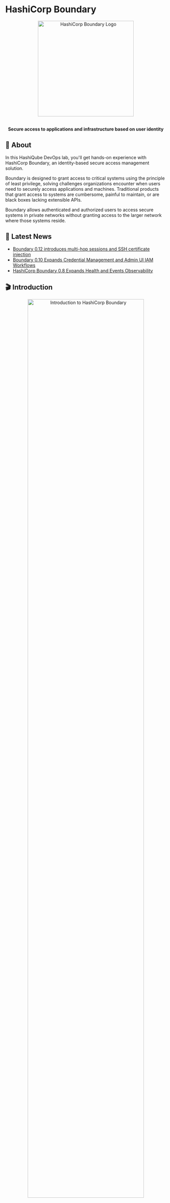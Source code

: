 # HashiCorp Boundary

<div align="center">
  <img src="images/boundary-logo.png" alt="HashiCorp Boundary Logo" width="300px">
  <br><br>
  <p><strong>Secure access to applications and infrastructure based on user identity</strong></p>
</div>

## 🚀 About

In this HashiQube DevOps lab, you'll get hands-on experience with HashiCorp Boundary, an identity-based secure access management solution.

Boundary is designed to grant access to critical systems using the principle of least privilege, solving challenges organizations encounter when users need to securely access applications and machines. Traditional products that grant access to systems are cumbersome, painful to maintain, or are black boxes lacking extensible APIs.

Boundary allows authenticated and authorized users to access secure systems in private networks without granting access to the larger network where those systems reside.

## 📰 Latest News

- [Boundary 0.12 introduces multi-hop sessions and SSH certificate injection](https://www.hashicorp.com/blog/boundary-0-12-introduces-multi-hop-sessions-and-ssh-certificate-injection)
- [Boundary 0.10 Expands Credential Management and Admin UI IAM Workflows](https://www.hashicorp.com/blog/boundary-0-10-expands-credential-management-and-admin-ui-iam-workflows)
- [HashiCorp Boundary 0.8 Expands Health and Events Observability](https://www.hashicorp.com/blog/hashicorp-boundary-0-8-expands-health-and-events-observability)

## 🎬 Introduction

<div align="center">
  <a href="https://www.youtube.com/watch?v=tUMe7EsXYBQ">
    <img src="images/maxresdefault.jpeg" alt="Introduction to HashiCorp Boundary" width="85%">
  </a>
  <p><em>Click the image to watch an introduction to HashiCorp Boundary by Armon Dadgar, HashiCorp Co-Founder and CTO</em></p>
</div>

## 🔍 How It Works

<div align="center">
  <img src="images/boundary-how-it-works.png" alt="Hashicorp Boundary Architecture" width="85%">
  <p><em>Boundary architecture and workflow</em></p>
</div>

## 🖥️ User Interface

<div align="center">
  <img src="images/boundary-login-page.png" alt="Hashicorp Boundary Login Page" width="85%">
  <p><em>Boundary login page</em></p>
</div>

<div align="center">
  <img src="images/boundary-logged-in-page.png" alt="Hashicorp Boundary Dashboard" width="85%">
  <p><em>Boundary dashboard after login</em></p>
</div>

## 📋 Provision

<!-- tabs:start -->

[![Open in GitHub Codespaces](https://github.com/codespaces/badge.svg)](https://codespaces.new/star3am/hashiqube?quickstart=1)

```bash
bash boundary/boundary.sh
```

### **Vagrant**

```bash
vagrant up --provision-with basetools,docsify,boundary
```

### **Docker Compose**

```bash
docker compose exec hashiqube /bin/bash
bash hashiqube/basetools.sh
bash docsify/docsify.sh
bash boundary/boundary.sh
```

<!-- tabs:end -->

## 🔑 Access Information

After provisioning, you can access Boundary at:

- **URL**: <http://localhost:9200>
- **Username**: admin
- **Password**: password

## 🛠️ Key Features

- **Identity-based access control** for users, services, and systems
- **Dynamic host catalogs** that automatically discover and register available targets
- **Just-in-time credential injection** for sessions
- **Multi-hop sessions** for secure access to remote networks
- **Fine-grained authorization** with role-based access control
- **Observability** through health checks and events monitoring
- **API-driven architecture** for automation and integration

## 🧩 Boundary Architecture Components

- **Controllers** - Manage the Boundary control plane
- **Workers** - Handle connections from clients to targets
- **Targets** - Resources that clients connect to through Boundary
- **Auth Methods** - Ways users can authenticate to Boundary
- **Projects** - Organizational units for targets
- **Host Catalogs** - Collections of hosts that can be used as targets
- **Sessions** - Active connections between clients and targets

## 📜 Provisioner Script

The script below automates the setup of Boundary in your HashiQube environment:

```bash
#!/bin/bash

# Print the commands that are run
set -x

# Stop execution if something fails
set -e

# This script provisions HashiCorp Boundary

# Get IP for Hashiqube
HOSTIP=$(hostname -I | awk '{print $2}')
if [[ -z "$HOSTIP" ]]; then
  HOSTIP=$(hostname -I | awk '{print $1}')
fi

# Check if Vault is installed
if [[ -z $(which boundary) ]]; then
  echo "Installing Boundary..."
  curl -fsSL https://apt.releases.hashicorp.com/gpg | apt-key add -
  apt-add-repository "deb [arch=amd64] https://apt.releases.hashicorp.com $(lsb_release -cs) main"
  apt-get update && apt-get install -y boundary
fi

# Clean up 
echo "Cleaning up..."
# Kill any running boundary process
if [[ $(pgrep -f "/usr/bin/boundary") ]]; then
  pkill -f "^/usr/bin/boundary"
fi

# Check if boundary directory exists and remove it
if [[ -d "/etc/boundary.d" ]]; then
  rm -rf /etc/boundary.d
fi

# Create boundary directory
mkdir -p /etc/boundary.d

# Create boundary config file
echo "Creating boundary config..."
cat <<EOF > /etc/boundary.d/controller.hcl
# Disable memory lock: https://www.man7.org/linux/man-pages/man2/mlock.2.html
disable_mlock = true

# Controller configuration
controller {
  # This name attr must be unique across all controller instances if running in HA mode
  name = "demo-controller-1"
  description = "A controller for a demo!"

  # Database URL for postgres. This can be a direct "postgres://"
  # URL, or it can be "file://" to read the contents of a file to
  # supply the url, or "env://" to name an environment variable
  # that contains the URL.
  database {
    url = "postgres://postgres:hashiqube@localhost:5432/postgres?sslmode=disable"
  }
}

# API listener configuration block
listener "tcp" {
  # Should be the address of the NIC that the controller server will be reached on
  address = "${HOSTIP}:9200"
  # The purpose of this listener block
  purpose = "api"

  tls_disable = true

  # Uncomment to enable CORS for the Admin UI. Be sure to set the allowed origin(s)
  # to appropriate values.
  #cors_enabled = true
  #cors_allowed_origins = ["https://yourcorp.yourdomain.com", "serve://boundary"]
}

# Data-plane listener configuration block (used for worker coordination)
listener "tcp" {
  # Should be the IP of the NIC that worker hosts will connect to
  address = "${HOSTIP}:9201"
  # The purpose of this listener
  purpose = "cluster"
  tls_disable = true
}

# Root KMS configuration block: this is the root key for Boundary
# Use a production KMS such as AWS KMS in production installs
kms "aead" {
  purpose = "root"
  aead_type = "aes-gcm"
  key = "sP1fnF6Xz+ldq8OZ0LnrrTmayr3cZIr0PWCB1n6DevE="
  key_id = "global_root"
}

# Worker authorization KMS
# Use a production KMS such as AWS KMS for production installs
# This key is the same key used in the worker configuration
kms "aead" {
  purpose = "worker-auth"
  aead_type = "aes-gcm"
  key = "8fZBjCUfN0TzjEGLQldGY4+iE9AkOvCfjh7+p0GtRBQ="
  key_id = "global_worker-auth"
}

# Recovery KMS block: configures the recovery key for Boundary
# Use a production KMS such as AWS KMS for production installs
kms "aead" {
  purpose = "recovery"
  aead_type = "aes-gcm"
  key = "8fZBjCUfN0TzjEGLQldGY4+iE9AkOvCfjh7+p0GtRBQ="
  key_id = "global_recovery"
}
EOF

# Create worker config file
echo "Creating worker config..."
cat <<EOF > /etc/boundary.d/worker.hcl
# Disable memory lock: https://www.man7.org/linux/man-pages/man2/mlock.2.html
disable_mlock = true

# Worker name
worker {
  # Worker name and description
  name = "demo-worker-1"
  description = "A default worker created for demonstration"

  # This section allows the worker to register with the Boundary controller on startup
  controllers = ["${HOSTIP}:9201"]

  # Tags for the worker
  tags {
    type   = ["dev", "worker"]
    region = ["local"]
  }
}

# this block configures the events system
events {
  audit_enabled       = true
  sysevents_enabled   = true
  observations_enable = true
  sampling_enabled    = true
}

# Worker authorization KMS block
# Use a production KMS such as AWS KMS for production installs
# This key is the same key used in the controller configuration
kms "aead" {
  purpose = "worker-auth"
  aead_type = "aes-gcm"
  key = "8fZBjCUfN0TzjEGLQldGY4+iE9AkOvCfjh7+p0GtRBQ="
  key_id = "global_worker-auth"
}
EOF

# Create boundary systemd service file
echo "Creating boundary systemd service..."
cat <<EOF > /etc/systemd/system/boundary-controller.service
[Unit]
Description=Boundary Controller Service
Documentation=https://www.boundaryproject.io/
After=network.target postgresql.service

[Service]
ExecStart=/usr/bin/boundary server -config=/etc/boundary.d/controller.hcl
ExecReload=/bin/kill -HUP \$MAINPID
KillSignal=SIGINT
Restart=on-failure
LimitNOFILE=65536

[Install]
WantedBy=multi-user.target
EOF

# Create boundary worker systemd service file
echo "Creating boundary worker systemd service..."
cat <<EOF > /etc/systemd/system/boundary-worker.service
[Unit]
Description=Boundary Worker Service
Documentation=https://www.boundaryproject.io/
After=network.target boundary-controller.service

[Service]
ExecStart=/usr/bin/boundary server -config=/etc/boundary.d/worker.hcl
ExecReload=/bin/kill -HUP \$MAINPID
KillSignal=SIGINT
Restart=on-failure
LimitNOFILE=65536

[Install]
WantedBy=multi-user.target
EOF

# Install Postgres if not installed
echo "Installing Postgres if not installed..."
if [[ -z $(which psql) ]]; then
  apt-get update && apt-get install -y postgresql postgresql-contrib
  # Start Postgres
  systemctl start postgresql
  
  # Create boundary database
  sudo -u postgres psql -c "CREATE USER postgres WITH PASSWORD 'hashiqube';"
  sudo -u postgres psql -c "CREATE DATABASE boundary;"
  sudo -u postgres psql -c "GRANT ALL PRIVILEGES ON DATABASE boundary TO postgres;"
fi

# Enable and start boundary services
echo "Starting boundary services..."
systemctl daemon-reload
systemctl enable boundary-controller
systemctl start boundary-controller
systemctl enable boundary-worker
systemctl start boundary-worker

# Wait for boundary to start
echo "Waiting for boundary to start..."
sleep 10

# Initialize Boundary
echo "Initializing boundary..."
boundary dev --api-listen-address="127.0.0.1:9200" &
DEV_PID=$!

# Wait for dev mode to start
sleep 5

# Kill dev mode
kill $DEV_PID

# Login to boundary
echo "Logging in to boundary..."
boundary authenticate password \
  -auth-method-id=ampw_1234567890 \
  -login-name=admin \
  -password=password \
  -keyring-type=none \
  -format=json

echo "Boundary is now running!"
echo "Access the UI at http://${HOSTIP}:9200"
echo "Login with admin / password"
```

## 🔗 Additional Resources

- [Boundary Official Website](https://www.boundaryproject.io/)
- [Boundary Documentation](https://www.boundaryproject.io/docs)
- [Boundary GitHub Repository](https://github.com/hashicorp/boundary)
- [Boundary Tutorials](https://learn.hashicorp.com/boundary)
- [Boundary CLI Reference](https://www.boundaryproject.io/docs/api-clients/cli)
